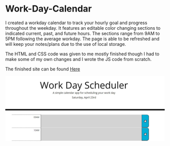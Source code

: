 # Work-Day-Calendar

I created a workday calendar to track your hourly goal and progress throughout the weekday. It features an editable color changing sections to indicated current, past, and future hours. The sections range from 9AM to 5PM following the average workday. The page is able to be refreshed and will keep your notes/plans due to the use of local storage. 

The HTML and CSS code was given to me mostly finished though I had to make some of my own changes and I wrote the JS code from scratch. 

The finished site can be found [Here](https://elliottli97.github.io/Work-Day-Calendar/)

![Website Screenshot](/Images/Website.JPG)
